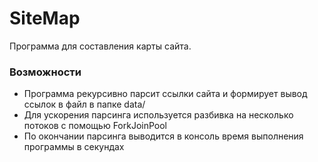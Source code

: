 # SiteMap

Программа для составления карты сайта.

### Возможности
  - Программа рекурсивно парсит ссылки сайта и формирует вывод ссылок в файл в папке data/
  - Для ускорения парсинга используется разбивка на несколько потоков с помощью ForkJoinPool
  - По окончании парсинга выводится в консоль время выполнения программы в секундах